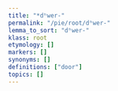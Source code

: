 ```yaml
---
title: "*dʰwer-"
permalink: "/pie/root/dʰwer-"
lemma_to_sort: "dʰwer-"
klass: root
etymology: []
markers: []
synonyms: []
definitions: ["door"]
topics: []
---
```

